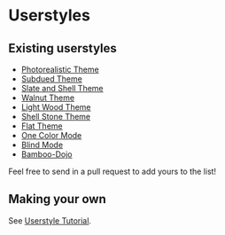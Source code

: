 # Userstyles

## Existing userstyles

* [Photorealistic Theme](https://github.com/yishn/sabaki-photorealistic-theme)
* [Subdued Theme](https://github.com/fohristiwhirl/sabaki_subdued_theme)
* [Slate and Shell Theme](https://github.com/CamWagner/slateandshell)
* [Walnut Theme](https://github.com/ParmuzinAlexander/sabaki-walnut-theme)
* [Light Wood Theme](https://github.com/ParmuzinAlexander/sabaki-light-wood-theme)
* [Shell Stone Theme](https://github.com/ParmuzinAlexander/sabaki-shell-stone-theme)
* [Flat Theme](https://github.com/ParmuzinAlexander/sabaki-flat-theme)
* [One Color Mode](https://github.com/ParmuzinAlexander/sabaki-one-color)
* [Blind Mode](https://github.com/ParmuzinAlexander/sabaki-blind)
* [Bamboo-Dojo](https://github.com/Thegoban/Bamboo-Dojo)

Feel free to send in a pull request to add yours to the list!

## Making your own

See [Userstyle Tutorial](userstyle-tutorial.md).
